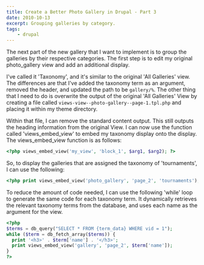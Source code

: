 ```yaml
---
title: Create a Better Photo Gallery in Drupal - Part 3
date: 2010-10-13
excerpt: Grouping galleries by category.
tags:
    - drupal
---
```


The next part of the new gallery that I want to implement is to group the
galleries by their respective categories. The first step is to edit my original
photo_gallery view and add an additional display.

I've called it 'Taxonomy', and it's similar to the original 'All Galleries'
view. The differences are that I've added the taxonomy term as an argument,
removed the header, and updated the path to be `gallery/%`. The other thing that
I need to do is overwrite the output of the original 'All Galleries' View by
creating a file called `views-view--photo-gallery--page-1.tpl.php` and placing
it within my theme directory.

Within that file, I can remove the standard content output. This still outputs
the heading information from the original View. I can now use the function
called 'views_embed_view' to embed my taxonomy display onto the display. The
views_embed_view function is as follows:

```php
<?php views_embed_view('my_view', 'block_1', $arg1, $arg2); ?>
```

So, to display the galleries that are assigned the taxonomy of 'tournaments', I
can use the following:

```php
<?php print views_embed_view('photo_gallery', 'page_2', 'tournaments'); ?>
```

To reduce the amount of code needed, I can use the following 'while' loop to
generate the same code for each taxonomy term. It dynamically retrieves the
relevant taxonomy terms from the database, and uses each name as the argument
for the view.

```php
<?php
$terms = db_query("SELECT * FROM {term_data} WHERE vid = 1");
while ($term = db_fetch_array($terms)) {
  print '<h3>' . $term['name'] . '</h3>';
  print views_embed_view('gallery', 'page_2', $term['name']);
}
?>
```
